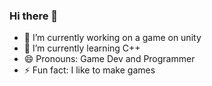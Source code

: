 ### Hi there 👋

- 🔭 I’m currently working on a game on unity
- 🌱 I’m currently learning C++
- 😄 Pronouns: Game Dev and Programmer 
- ⚡ Fun fact: I like to make games
